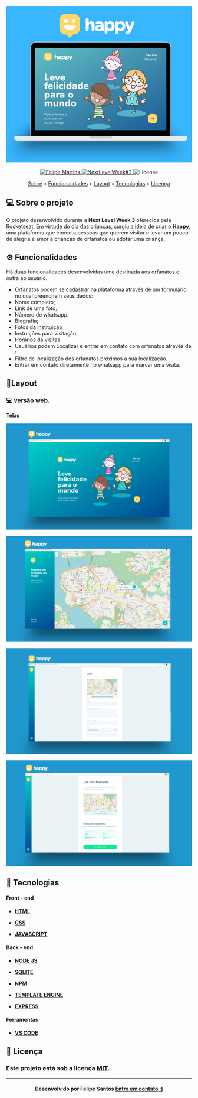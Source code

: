 <p  align="center">
<img  src="https://github.com/felipesantos10/Happy/blob/main/gitimages/logohappy.png"  alt="Happy"  />
</p>

  

<!-- Badges -->

<p  align="center">
<a  href="https://www.linkedin.com/in/luis-felipe-santos-silva-5623a8197/">
<img  alt="Felipe Martins"  src="https://img.shields.io/badge/-Felipe Santos-blue?style=flat&logo=Linkedin&logoColor=bluee"  />
</a>
<a  href="https://nextlevelweek.com/episodios/discovery/1/edicao/3?utm_source=convertkit&utm_medium=email&utm_campaign=NLW3+Workshops&utm_term=Leads+Discovery&utm_content=Workshop+1">
<img  alt="NextLevelWeek#2"  src="https://img.shields.io/badge/Next Level Week%20-3.0-blue">
</a>
<img  alt="License"  src="https://img.shields.io/badge/license-MIT-blue">
</p>

  

<!-- Indice-->

<p  align="center">
<a  href="#-sobre-o-projeto">Sobre</a> •
<a  href="#-Funcionalidades">Funcionalidades</a> •
<a  href="#-Layout">Layout</a> •
<a  href="#-Tecnologias">Tecnologias</a> •
<a  href="#-licença">Licença</a>
</p>

  

<!--Sobre o projeto-->

## 💻 Sobre o projeto

  

O projeto desenvolvido durante a **Next Level Week 3** oferecida pela [Rocketseat](https://rocketseat.com.br/). Em virtude do dia das crianças, surgiu a ideia de criar o **Happy**, uma plataforma que conecta pessoas que querem visitar e levar um pouco de alegria e amor a crianças de orfanatos ou adotar uma criança.

  

<!--Funcionalidades-->

## ⚙️ Funcionalidades

 
Há duas funcionalidades desenvolvidas uma destinada aos orfanatos e outra ao usuário.

- Orfanatos podem se cadastrar na plataforma através de um formulário no qual preenchem seus dados:
- Nome completo;
- Link de uma foto;
- Número de whatsapp;
- Biografia;
- Fotos da instituição
- Instruções para visitação
- Horários da visitas
- Usuários podem Localizar e entrar em contato com orfanatos através de :
- Filtro de localização dos orfanatos próximos a sua localização.
- Entrar em contato diretamente no whatsapp para marcar uma visita.

  

<!--layout-->

## 🎨Layout

  

### 💻 versão web.

  

 **Telas**

<p  align="center">
<img  src="https://github.com/felipesantos10/Happy/blob/main/gitimages/1.png"  alt="tela inicial"  />
</p>



<p  align="center">
<img  src="https://github.com/felipesantos10/Happy/blob/main/gitimages/3.png"  alt="orfanatos"  />
</p>

  

<p  align="center">
<img  src="https://github.com/felipesantos10/Happy/blob/main/gitimages/2.png"  alt="cadastro"  />
</p>

  

<p  align="center">
<img  src="https://github.com/felipesantos10/Happy/blob/main/gitimages/4.png"  alt="entrar em contato"  />
</p>

  
  
  

<!--layout-->

## 🚀 Tecnologias

#### Front - end

- [**HTML**]()

- [**CSS**]()

- [**JAVASCRIPT**]()

  
  

#### Back - end

- [**NODE JS**]()

- [**SQLITE**]()

- [**NPM**]()

- [**TEMPLATE ENGINE**]()

- [**EXPRESS**]()

  

#### Ferramentas

- [**VS CODE**]()

  

<!--License session-->

## 📝 Licença

### Este projeto está sob a licença [MIT](./LICENSE).

---

  

<h4  align=center>Desenvolvido por Felipe Santos <a  href="https://www.linkedin.com/in/luis-felipe-santos-silva-5623a8197/">  <strong>Entre em contato</strong> :)</a></a></h4>

